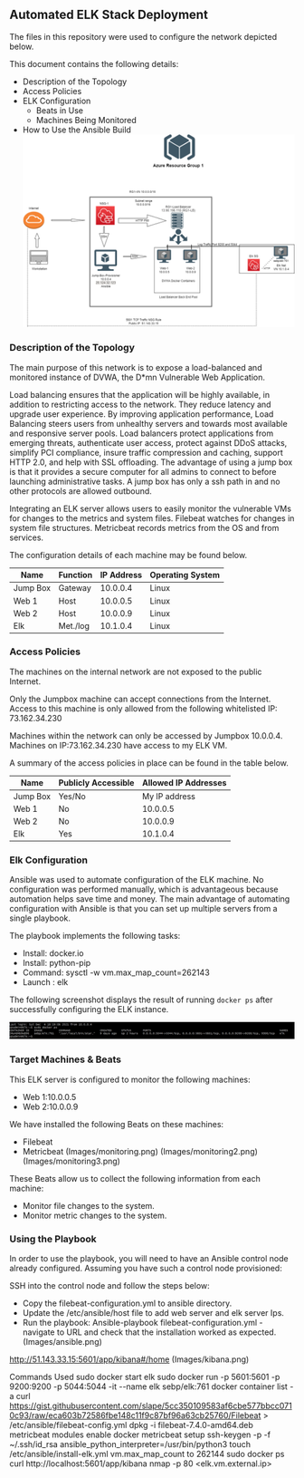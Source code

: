 ## Automated ELK Stack Deployment

The files in this repository were used to configure the network depicted below.

This document contains the following details:
- Description of the Topology
- Access Policies
- ELK Configuration
  - Beats in Use
  - Machines Being Monitored
- How to Use the Ansible Build
![](Diagrams/RG1_plus_Elk.drawio.png)

### Description of the Topology

The main purpose of this network is to expose a load-balanced and monitored instance of DVWA, the D*mn Vulnerable Web Application.

Load balancing ensures that the application will be highly available, in addition to restricting access to the network. They reduce latency and upgrade user experience. 
By improving application performance, Load Balancing steers users from unhealthy servers and towards most available and responsive server pools.
Load balancers protect applications from emerging threats, authenticate user access, protect against DDoS attacks, simplify PCI compliance, insure traffic compression and caching, support HTTP 2.0, and help with SSL offloading. The advantage of using a jump box is that it provides a secure computer for all admins to connect to before launching administrative tasks. A jump box has only a ssh path in and no other protocols are allowed outbound. 

Integrating an ELK server allows users to easily monitor the vulnerable VMs for changes to the metrics and system files.
Filebeat watches for changes in system file structures.
Metricbeat records metrics from the OS and from services.

The configuration details of each machine may be found below.

| Name     | Function | IP Address | Operating System |
|----------|----------|------------|------------------|
| Jump Box | Gateway  | 10.0.0.4   | Linux            |
| Web 1    | Host     | 10.0.0.5   | Linux            |
| Web 2    | Host     | 10.0.0.9   | Linux            |
| Elk      | Met./log | 10.1.0.4   | Linux            |

### Access Policies

The machines on the internal network are not exposed to the public Internet. 

Only the Jumpbox machine can accept connections from the Internet. Access to this machine is only allowed from the following whitelisted IP: 73.162.34.230

Machines within the network can only be accessed by Jumpbox 10.0.0.4.
Machines on IP:73.162.34.230 have access to my ELK VM.

A summary of the access policies in place can be found in the table below.

| Name     | Publicly Accessible | Allowed IP Addresses |
|----------|---------------------|----------------------|
| Jump Box | Yes/No              | My IP address            |
| Web 1    | No                  | 10.0.0.5             |
| Web 2    | No                  | 10.0.0.9             |
| Elk      | Yes                 | 10.1.0.4             |

### Elk Configuration

Ansible was used to automate configuration of the ELK machine. No configuration was performed manually, which is advantageous because automation helps save time and money.
The main advantage of automating configuration with Ansible is that you can set up multiple servers from a single playbook.

The playbook implements the following tasks:
- Install: docker.io
- Install: python-pip
- Command: sysctl -w vm.max_map_count=262143
- Launch : elk

The following screenshot displays the result of running `docker ps` after successfully configuring the ELK instance.


![](Images/docker_ps_output.png)

### Target Machines & Beats
This ELK server is configured to monitor the following machines:
- Web 1:10.0.0.5
- Web 2:10.0.0.9

We have installed the following Beats on these machines:
- Filebeat
- Metricbeat
(Images/monitoring.png)
(Images/monitoring2.png)
(Images/monitoring3.png)

These Beats allow us to collect the following information from each machine:
- Monitor file changes to the system.
- Monitor metric changes to the system. 






### Using the Playbook
In order to use the playbook, you will need to have an Ansible control node already configured. Assuming you have such a control node provisioned: 


SSH into the control node and follow the steps below:
- Copy the filebeat-configuration.yml to ansible directory.
- Update the /etc/ansible/host file to add web server and elk server Ips.
- Run the playbook:
Ansible-playbook filebeat-configuration.yml
-navigate to URL and check that the installation worked as expected.
(Images/ansible.png)

http://51.143.33.15:5601/app/kibana#/home
(Images/kibana.png)

Commands Used
sudo docker start elk
sudo docker run -p 5601:5601 -p 9200:9200 -p 5044:5044 -it --name elk sebp/elk:761
docker container list -a
curl https://gist.githubusercontent.com/slape/5cc350109583af6cbe577bbcc0710c93/raw/eca603b72586fbe148c11f9c87bf96a63cb25760/Filebeat > /etc/ansible/filebeat-config.yml
dpkg -i filebeat-7.4.0-amd64.deb
metricbeat modules enable docker
metricbeat setup
ssh-keygen -p -f ~/.ssh/id_rsa
ansible_python_interpreter=/usr/bin/python3
touch /etc/ansible/install-elk.yml
vm.max_map_count to 262144
sudo docker ps
curl http://localhost:5601/app/kibana
nmap -p 80 <elk.vm.external.ip>
